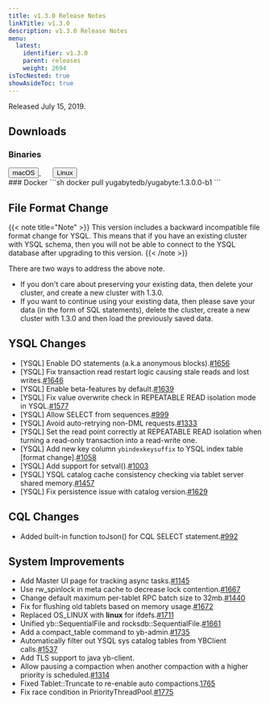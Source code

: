 ```yaml
---
title: v1.3.0 Release Notes
linkTitle: v1.3.0
description: v1.3.0 Release Notes
menu:
  latest:
    identifier: v1.3.0
    parent: releases
    weight: 2694
isTocNested: true
showAsideToc: true
---
```


Released July 15, 2019.

## Downloads
### Binaries
<a class="download-binary-link" href="https://downloads.yugabyte.com/yugabyte-ce-1.3.0.0-darwin.tar.gz">
  <button>
    <i class="fab fa-apple"></i><span class="download-text">macOS</span>
  </button>
</a>
&nbsp; &nbsp; &nbsp; 
<a class="download-binary-link" href="https://downloads.yugabyte.com/yugabyte-ce-1.3.0.0-linux.tar.gz">
  <button>
    <i class="fab fa-linux"></i><span class="download-text">Linux</span>
  </button>
</a>
<br />
### Docker
```sh
docker pull yugabytedb/yugabyte:1.3.0.0-b1
```

## File Format Change

{{< note title="Note" >}}
This version includes a backward incompatible file format change for YSQL. This means that if you have an existing cluster with YSQL schema, then you will not be able to connect to the YSQL database after upgrading to this version.
{{< /note >}}

There are two ways to address the above note.

* If you don't care about preserving your existing data, then delete your cluster, and create a new cluster with 1.3.0. 
* If you want to continue using your existing data, then please save your data (in the form of
  SQL statements), delete the cluster, create a new cluster with 1.3.0 and then load the previously saved data.

## YSQL Changes
* [YSQL] Enable DO statements (a.k.a anonymous
  blocks).[#1656](https://github.com/YugaByte/yugabyte-db/issues/1656)
* [YSQL] Fix transaction read restart logic causing stale reads and lost
  writes.[#1646](https://github.com/YugaByte/yugabyte-db/issues/1646)
* [YSQL] Enable beta-features by
  default.[#1639](https://github.com/YugaByte/yugabyte-db/issues/1639)
* [YSQL] Fix value overwrite check in REPEATABLE READ isolation mode in
  YSQL.[#1577](https://github.com/YugaByte/yugabyte-db/issues/1577)
* [YSQL] Allow SELECT from
  sequences.[#999](https://github.com/YugaByte/yugabyte-db/issues/999)
* [YSQL] Avoid auto-retrying non-DML
    requests.[#1333](https://github.com/YugaByte/yugabyte-db/issues/1333)
* [YSQL] Set the read point correctly at REPEATABLE READ isolation when turning a read-only
  transaction into a read-write one.
* [YSQL] Add new key column `ybindexkeysuffix` to YSQL index table [format
  change].[#1058](https://github.com/YugaByte/yugabyte-db/issues/1058)
* [YSQL] Add support for
  setval().[#1003](https://github.com/YugaByte/yugabyte-db/issues/1003)
* [YSQL] YSQL catalog cache consistency checking via tablet server shared
  memory.[#1457](https://github.com/YugaByte/yugabyte-db/issues/1457)
* [YSQL] Fix persistence issue with catalog
  version.[#1629](https://github.com/YugaByte/yugabyte-db/issues/1629)

## CQL Changes
* Added built-in function toJson() for CQL SELECT
  statement.[#992](https://github.com/YugaByte/yugabyte-db/issues/992)

## System Improvements
* Add Master UI page for tracking async
  tasks.[#1145](https://github.com/YugaByte/yugabyte-db/issues/1145)
* Use rw_spinlock in meta cache to decrease lock
  contention.[#1667](https://github.com/YugaByte/yugabyte-db/issues/1667)
* Change default maximum per-tablet RPC batch size to
  32mb.[#1440](https://github.com/YugaByte/yugabyte-db/issues/1440)
* Fix for flushing old tablets based on memory
  usage.[#1672](https://github.com/YugaByte/yugabyte-db/issues/1672)
* Replaced OS_LINUX with __linux__ for
  ifdefs.[#1711](https://github.com/YugaByte/yugabyte-db/issues/1711)
* Unified yb::SequentialFile and
  rocksdb::SequentialFile.[#1661](https://github.com/YugaByte/yugabyte-db/issues/1661)
* Add a compact_table command to
  yb-admin.[#1735](https://github.com/YugaByte/yugabyte-db/issues/1735)
* Automatically filter out YSQL sys catalog tables from YBClient
  calls.[#1537](https://github.com/YugaByte/yugabyte-db/issues/1537)
* Add TLS support to java yb-client.
* Allow pausing a compaction when another compaction with a higher priority is
  scheduled.[#1314](https://github.com/YugaByte/yugabyte-db/issues/1314)
* Fixed Tablet::Truncate to re-enable auto
  compactions.[1765](https://github.com/YugaByte/yugabyte-db/issues/1765)
* Fix race condition in
  PriorityThreadPool.[#1775](https://github.com/YugaByte/yugabyte-db/issues/1775)
